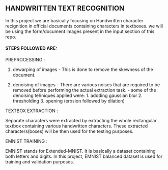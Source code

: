 ## HANDWRITTEN TEXT RECOGNITION

In this project we are basically focusing on Handwritten character recignition in official documents containing characters in textboxes.
we will be using the form/document images present in the input section of this repo.

#### STEPS FOLLOWED ARE:

PREPROCESSING : 

1. dewarping of images - This is done to remove the skewness of the document.

2. denoising of images - There are various noises that are required to be removed before performing the actual extraction task.
                       - some of the denoising tehniques applied were:
                       1. addding gaussian blur
                       2. thresholding
                       3. opening (erosion followed by dilation)
                       
TEXTBOX EXTRACTION :

Separate characters were extracted by extracting the whole rectangular textbox containing various handwritten characters.
These extracted characters(boxes) will be then used for the testing purposes.

EMNIST TRAINING :

EMNIST stands for Extended-MNIST. It is basically a dataset containing both letters and digits. In this project, EMNIST balanced dataset is used  for training and validation purposes.
